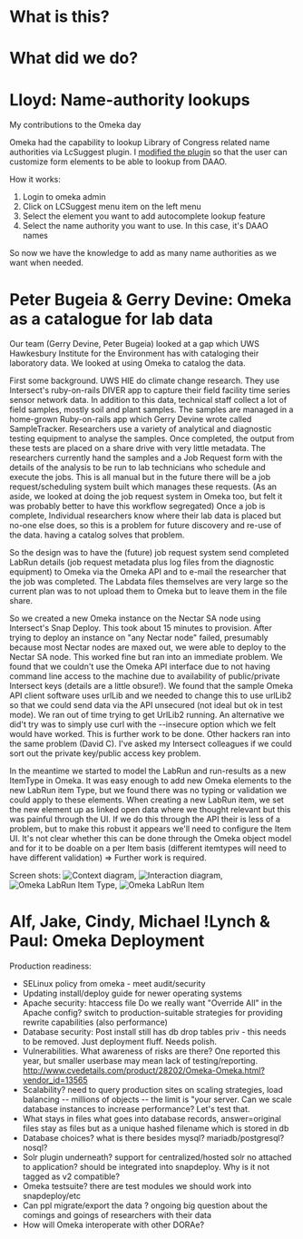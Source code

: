 # What is this?

# What did we do?

# Lloyd: Name-authority lookups

My contributions to the Omeka day

Omeka had the capability to lookup Library of Congress related name authorities via LcSuggest plugin. I [modified the plugin][modded-lc-suggest] so that the user can customize form elements to be able to lookup from DAAO.

How it works:

1. Login to omeka admin
2. Click on LCSuggest menu item on the left menu
3. Select the element you want to add autocomplete lookup feature
4. Select the name authority you want to use. In this case, it's DAAO names

So now we have the knowledge to add as many name authorities as we want when needed.
# Peter Bugeia & Gerry Devine: Omeka as a catalogue for lab data
Our team (Gerry Devine, Peter Bugeia) looked at a gap which UWS Hawkesbury Institute for the Environment has with cataloging their laboratory data. We looked at using Omeka to catalog the data.

First some background. UWS HIE do climate change research. They use Intersect's ruby-on-rails DIVER app to capture their field facility time series sensor network data. In addition to this data, technical staff collect  a lot of field samples, mostly soil and plant samples. The samples are managed in a home-grown Ruby-on-rails app which Gerry Devine wrote called SampleTracker. Researchers use a variety of analytical and diagnostic testing equipment to analyse the samples. Once completed, the output from these tests are placed on a share drive with very little metadata. The researchers currently hand the samples and a Job Request form with the details of the analysis to be run to lab technicians who schedule and execute the jobs. This is all manual but in the future there will be a job request/scheduling system built which manages these requests. (As an aside, we looked at doing the job request system in Omeka too, but felt it was probably better to have this workflow segregated) Once a job is complete, Individual researchers know where their lab data is placed but no-one else does, so this is a problem for future discovery and re-use of the data. having a catalog solves that problem.

So the design was to have the (future) job request system send completed LabRun details (job request metadata plus log files from the diagnostic equipment) to Omeka via the Omeka API and to e-mail the researcher that the job was completed. The Labdata files themselves are very large so the current plan was to not upload them to Omeka but to leave them in the file share.

So we created a new Omeka instance on the Nectar SA node using Intersect's Snap Deploy. This took about 15 minutes to provision.  After trying to deploy an instance on "any Nectar node" failed, presumably because most Nectar nodes are maxed out, we were able to deploy to the Nectar SA node.  This worked fine but ran into an immediate problem. We found that we couldn't use the Omeka API interface due to not having command line access to the machine due to availability of public/private Intersect keys (details are a little obsure!). We found that the sample Omeka API client software uses urlLib and we needed to change this to use urlLib2 so that we could send data via the API unsecured (not ideal but ok in test mode). We ran out of time trying to get UrlLib2 running. An alternative we did't try was to simply use curl with the --insecure option which we felt would have worked. This is further work to be done. Other hackers ran into the same problem (David C). I've asked my Intersect colleagues if we could sort out the private key/public access key problem.

In the meantime we started to model the LabRun and run-results as a new ItemType in Omeka. It was easy enough to add new Omeka elements to the new LabRun item Type, but we found there was no typing or validation we could apply to these elements. When creating a new LabRun item, we set the new element up as linked open data where we thought relevant but this was painful through the UI. If we do this through the API their is less of a problem, but to make this robust it appears we'll need to configure the Item UI. It's not clear whether this can be done through the Omeka object model and for it to be doable on a per Item basis (different itemtypes will need to have different validation)  => Further work is required.

Screen shots:
![Context diagram](http://eresearch.uws.edu.au/blog/wp-content/uploads/2014/11/LabData_Omeka_Plan.jpg),
![Interaction diagram](http://eresearch.uws.edu.au/blog/wp-content/uploads/2014/11/20141120_161455.jpg),
![Omeka LabRun Item Type](http://eresearch.uws.edu.au/blog/wp-content/uploads/2014/11/Omeka-LabRun-Item-Type.png),
![Omeka LabRun Item](http://eresearch.uws.edu.au/blog/wp-content/uploads/2014/11/Omeka-Item.png)

# Alf, Jake, Cindy, Michael !Lynch & Paul: Omeka Deployment

Production readiness:
* SELinux policy from omeka - meet audit/security
* Updating install/deploy guide for newer operating systems
* Apache security: htaccess file Do we really want "Override All" in the Apache config? switch to production-suitable strategies for providing rewrite capabilities (also performance)
* Database security: Post install still has db drop tables priv - this needs to be removed. Just deployment fluff. Needs polish.
* Vulnerabilities. What awareness of risks are there? One reported this year, but smaller userbase may mean lack of testing/reporting. http://www.cvedetails.com/product/28202/Omeka-Omeka.html?vendor_id=13565
* Scalability? need to query production sites on scaling strategies, load balancing -- millions of objects -- the limit is "your server. Can we scale database instances to increase performance? Let's test that.
* What stays in files what goes into database records, answer=original files stay as files but as a unique hashed filename which is stored in db
* Database choices? what is there besides mysql? mariadb/postgresql? nosql?
* Solr plugin underneath? support for centralized/hosted solr no attached to application? should be integrated into snapdeploy. Why is it not tagged as v2 compatible?
* Omeka testsuite? there are test modules we should work into snapdeploy/etc
* Can ppl migrate/export the data ? ongoing big question about the comings and goings of researchers with their data
* How will Omeka interoperate with other DORAe?

[modded-lc-suggest]: https://github.com/uws-eresearch/plugin-LcSuggest

